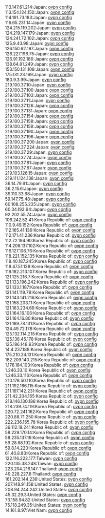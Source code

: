113.147.61.214:Japan: [ovpn config](vpn/113_147_61_214.ovpn)  
113.154.124.150:Japan: [ovpn config](vpn/113_154_124_150.ovpn)  
114.191.73.183:Japan: [ovpn config](vpn/114_191_73_183.ovpn)  
116.65.231.14:Japan: [ovpn config](vpn/116_65_231_14.ovpn)  
124.215.119.202:Japan: [ovpn config](vpn/124_215_119_202.ovpn)  
124.219.147.179:Japan: [ovpn config](vpn/124_219_147_179.ovpn)  
124.241.72.102:Japan: [ovpn config](vpn/124_241_72_102.ovpn)  
125.9.43.98:Japan: [ovpn config](vpn/125_9_43_98.ovpn)  
126.150.62.197:Japan: [ovpn config](vpn/126_150_62_197.ovpn)  
126.227.196.75:Japan: [ovpn config](vpn/126_227_196_75.ovpn)  
126.91.192.186:Japan: [ovpn config](vpn/126_91_192_186.ovpn)  
138.64.81.249:Japan: [ovpn config](vpn/138_64_81_249.ovpn)  
153.150.131.109:Japan: [ovpn config](vpn/153_150_131_109.ovpn)  
175.131.23.169:Japan: [ovpn config](vpn/175_131_23_169.ovpn)  
180.9.3.99:Japan: [ovpn config](vpn/180_9_3_99.ovpn)  
219.100.37.10:Japan: [ovpn config](vpn/219_100_37_10.ovpn)  
219.100.37.100:Japan: [ovpn config](vpn/219_100_37_100.ovpn)  
219.100.37.103:Japan: [ovpn config](vpn/219_100_37_103.ovpn)  
219.100.37.11:Japan: [ovpn config](vpn/219_100_37_11.ovpn)  
219.100.37.126:Japan: [ovpn config](vpn/219_100_37_126.ovpn)  
219.100.37.131:Japan: [ovpn config](vpn/219_100_37_131.ovpn)  
219.100.37.154:Japan: [ovpn config](vpn/219_100_37_154.ovpn)  
219.100.37.158:Japan: [ovpn config](vpn/219_100_37_158.ovpn)  
219.100.37.159:Japan: [ovpn config](vpn/219_100_37_159.ovpn)  
219.100.37.190:Japan: [ovpn config](vpn/219_100_37_190.ovpn)  
219.100.37.196:Japan: [ovpn config](vpn/219_100_37_196.ovpn)  
219.100.37.200:Japan: [ovpn config](vpn/219_100_37_200.ovpn)  
219.100.37.224:Japan: [ovpn config](vpn/219_100_37_224.ovpn)  
219.100.37.29:Japan: [ovpn config](vpn/219_100_37_29.ovpn)  
219.100.37.74:Japan: [ovpn config](vpn/219_100_37_74.ovpn)  
219.100.37.81:Japan: [ovpn config](vpn/219_100_37_81.ovpn)  
219.100.37.87:Japan: [ovpn config](vpn/219_100_37_87.ovpn)  
219.103.126.15:Japan: [ovpn config](vpn/219_103_126_15.ovpn)  
219.111.124.138:Japan: [ovpn config](vpn/219_111_124_138.ovpn)  
36.14.79.61:Japan: [ovpn config](vpn/36_14_79_61.ovpn)  
36.2.15.6:Japan: [ovpn config](vpn/36_2_15_6.ovpn)  
39.110.33.68:Japan: [ovpn config](vpn/39_110_33_68.ovpn)  
59.147.75.48:Japan: [ovpn config](vpn/59_147_75_48.ovpn)  
60.108.255.235:Japan: [ovpn config](vpn/60_108_255_235.ovpn)  
60.34.192.94:Japan: [ovpn config](vpn/60_34_192_94.ovpn)  
92.202.55.74:Japan: [ovpn config](vpn/92_202_55_74.ovpn)  
106.242.52.41:Korea Republic of: [ovpn config](vpn/106_242_52_41.ovpn)  
110.9.49.152:Korea Republic of: [ovpn config](vpn/110_9_49_152.ovpn)  
112.165.41.139:Korea Republic of: [ovpn config](vpn/112_165_41_139.ovpn)  
112.171.41.236:Korea Republic of: [ovpn config](vpn/112_171_41_236.ovpn)  
112.72.194.90:Korea Republic of: [ovpn config](vpn/112_72_194_90.ovpn)  
114.206.137.102:Korea Republic of: [ovpn config](vpn/114_206_137_102.ovpn)  
116.127.106.76:Korea Republic of: [ovpn config](vpn/116_127_106_76.ovpn)  
118.221.152.135:Korea Republic of: [ovpn config](vpn/118_221_152_135.ovpn)  
118.40.187.245:Korea Republic of: [ovpn config](vpn/118_40_187_245.ovpn)  
118.47.51.138:Korea Republic of: [ovpn config](vpn/118_47_51_138.ovpn)  
119.192.213.107:Korea Republic of: [ovpn config](vpn/119_192_213_107.ovpn)  
121.125.216.7:Korea Republic of: [ovpn config](vpn/121_125_216_7.ovpn)  
121.133.196.242:Korea Republic of: [ovpn config](vpn/121_133_196_242.ovpn)  
121.133.1.187:Korea Republic of: [ovpn config](vpn/121_133_1_187.ovpn)  
121.141.119.78:Korea Republic of: [ovpn config](vpn/121_141_119_78.ovpn)  
121.143.141.216:Korea Republic of: [ovpn config](vpn/121_143_141_216.ovpn)  
121.158.203.11:Korea Republic of: [ovpn config](vpn/121_158_203_11.ovpn)  
121.163.234.69:Korea Republic of: [ovpn config](vpn/121_163_234_69.ovpn)  
121.164.16.106:Korea Republic of: [ovpn config](vpn/121_164_16_106.ovpn)  
121.164.16.80:Korea Republic of: [ovpn config](vpn/121_164_16_80.ovpn)  
121.189.78.131:Korea Republic of: [ovpn config](vpn/121_189_78_131.ovpn)  
124.49.72.178:Korea Republic of: [ovpn config](vpn/124_49_72_178.ovpn)  
125.132.114.218:Korea Republic of: [ovpn config](vpn/125_132_114_218.ovpn)  
125.138.45.178:Korea Republic of: [ovpn config](vpn/125_138_45_178.ovpn)  
125.186.148.93:Korea Republic of: [ovpn config](vpn/125_186_148_93.ovpn)  
14.4.237.188:Korea Republic of: [ovpn config](vpn/14_4_237_188.ovpn)  
175.210.24.131:Korea Republic of: [ovpn config](vpn/175_210_24_131.ovpn)  
182.209.140.215:Korea Republic of: [ovpn config](vpn/182_209_140_215.ovpn)  
1.176.184.103:Korea Republic of: [ovpn config](vpn/1_176_184_103.ovpn)  
1.246.33.10:Korea Republic of: [ovpn config](vpn/1_246_33_10.ovpn)  
1.246.33.116:Korea Republic of: [ovpn config](vpn/1_246_33_116.ovpn)  
210.178.50.110:Korea Republic of: [ovpn config](vpn/210_178_50_110.ovpn)  
211.192.166.115:Korea Republic of: [ovpn config](vpn/211_192_166_115.ovpn)  
211.197.142.231:Korea Republic of: [ovpn config](vpn/211_197_142_231.ovpn)  
211.42.204.165:Korea Republic of: [ovpn config](vpn/211_42_204_165.ovpn)  
218.146.130.186:Korea Republic of: [ovpn config](vpn/218_146_130_186.ovpn)  
218.239.74.119:Korea Republic of: [ovpn config](vpn/218_239_74_119.ovpn)  
220.72.241.162:Korea Republic of: [ovpn config](vpn/220_72_241_162.ovpn)  
220.88.71.250:Korea Republic of: [ovpn config](vpn/220_88_71_250.ovpn)  
222.236.155.78:Korea Republic of: [ovpn config](vpn/222_236_155_78.ovpn)  
39.112.18.241:Korea Republic of: [ovpn config](vpn/39_112_18_241.ovpn)  
58.229.170.14:Korea Republic of: [ovpn config](vpn/58_229_170_14.ovpn)  
58.235.137.19:Korea Republic of: [ovpn config](vpn/58_235_137_19.ovpn)  
59.28.68.192:Korea Republic of: [ovpn config](vpn/59_28_68_192.ovpn)  
59.8.14.220:Korea Republic of: [ovpn config](vpn/59_8_14_220.ovpn)  
61.40.8.83:Korea Republic of: [ovpn config](vpn/61_40_8_83.ovpn)  
122.116.222.177:Taiwan: [ovpn config](vpn/122_116_222_177.ovpn)  
220.135.38.248:Taiwan: [ovpn config](vpn/220_135_38_248.ovpn)  
223.204.216.147:Thailand: [ovpn config](vpn/223_204_216_147.ovpn)  
49.228.227.8:Thailand: [ovpn config](vpn/49_228_227_8.ovpn)  
161.202.144.236:United States: [ovpn config](vpn/161_202_144_236.ovpn)  
207.148.91.158:United States: [ovpn config](vpn/207_148_91_158.ovpn)  
208.94.244.242:United States: [ovpn config](vpn/208_94_244_242.ovpn)  
45.32.29.3:United States: [ovpn config](vpn/45_32_29_3.ovpn)  
73.158.94.82:United States: [ovpn config](vpn/73_158_94_82.ovpn)  
75.118.249.35:United States: [ovpn config](vpn/75_118_249_35.ovpn)  
14.161.8.97:Viet Nam: [ovpn config](vpn/14_161_8_97.ovpn)  
